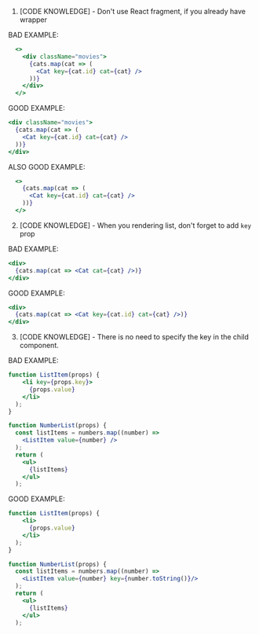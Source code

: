 1. [CODE KNOWLEDGE] - Don't use React fragment, if you already have wrapper

BAD EXAMPLE:
```jsx
  <>
    <div className="movies">
      {cats.map(cat => (
        <Cat key={cat.id} cat={cat} />
      ))}
    </div>
  </>
```

GOOD EXAMPLE:
```jsx
<div className="movies">
  {cats.map(cat => (
    <Cat key={cat.id} cat={cat} />
  ))}
</div>
```

ALSO GOOD EXAMPLE: 

```jsx
  <>
    {cats.map(cat => (
      <Cat key={cat.id} cat={cat} />
    ))}
  </>
```
2. [CODE KNOWLEDGE] - When you rendering list, don't forget to add `key` prop

BAD EXAMPLE:
```jsx
<div>
  {cats.map(cat => <Cat cat={cat} />)}
</div>
```

GOOD EXAMPLE:
```jsx
<div>
  {cats.map(cat => <Cat key={cat.id} cat={cat} />)}
</div>
```

3. [CODE KNOWLEDGE] -  There is no need to specify the key in the child component.

BAD EXAMPLE:
```jsx
function ListItem(props) {
    <li key={props.key}>
      {props.value}
    </li>
  );
}

function NumberList(props) {
  const listItems = numbers.map((number) =>
    <ListItem value={number} />
  );
  return (
    <ul>
      {listItems}
    </ul>
  );
```

GOOD EXAMPLE:
```jsx
function ListItem(props) {
    <li>
      {props.value}
    </li>
  );
}

function NumberList(props) {
  const listItems = numbers.map((number) =>
    <ListItem value={number} key={number.toString()}/>
  );
  return (
    <ul>
      {listItems}
    </ul>
  );
```
